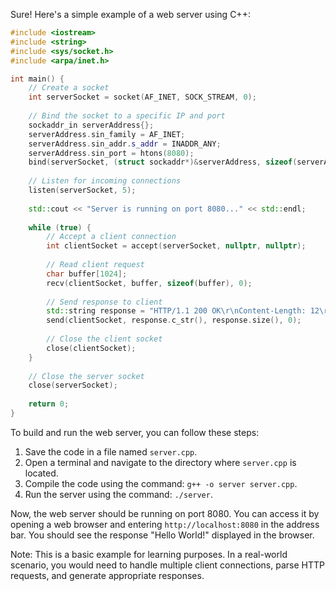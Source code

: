 Sure! Here's a simple example of a web server using C++:

```cpp
#include <iostream>
#include <string>
#include <sys/socket.h>
#include <arpa/inet.h>

int main() {
    // Create a socket
    int serverSocket = socket(AF_INET, SOCK_STREAM, 0);
    
    // Bind the socket to a specific IP and port
    sockaddr_in serverAddress{};
    serverAddress.sin_family = AF_INET;
    serverAddress.sin_addr.s_addr = INADDR_ANY;
    serverAddress.sin_port = htons(8080);
    bind(serverSocket, (struct sockaddr*)&serverAddress, sizeof(serverAddress));
    
    // Listen for incoming connections
    listen(serverSocket, 5);
    
    std::cout << "Server is running on port 8080..." << std::endl;
    
    while (true) {
        // Accept a client connection
        int clientSocket = accept(serverSocket, nullptr, nullptr);
        
        // Read client request
        char buffer[1024];
        recv(clientSocket, buffer, sizeof(buffer), 0);
        
        // Send response to client
        std::string response = "HTTP/1.1 200 OK\r\nContent-Length: 12\r\n\r\nHello World!";
        send(clientSocket, response.c_str(), response.size(), 0);
        
        // Close the client socket
        close(clientSocket);
    }
    
    // Close the server socket
    close(serverSocket);
    
    return 0;
}
```

To build and run the web server, you can follow these steps:

1. Save the code in a file named `server.cpp`.
2. Open a terminal and navigate to the directory where `server.cpp` is located.
3. Compile the code using the command: `g++ -o server server.cpp`.
4. Run the server using the command: `./server`.

Now, the web server should be running on port 8080. You can access it by opening a web browser and entering `http://localhost:8080` in the address bar. You should see the response "Hello World!" displayed in the browser.

Note: This is a basic example for learning purposes. In a real-world scenario, you would need to handle multiple client connections, parse HTTP requests, and generate appropriate responses.
